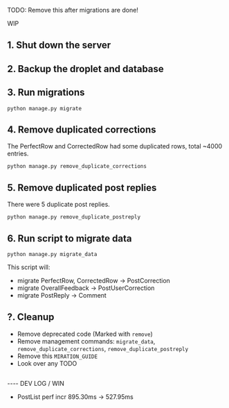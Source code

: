 TODO: Remove this after migrations are done!

WIP

## 1. Shut down the server

## 2. Backup the droplet and database

## 3. Run migrations

    python manage.py migrate

## 4. Remove duplicated corrections

The PerfectRow and CorrectedRow had some duplicated rows, total ~4000 entries.

    python manage.py remove_duplicate_corrections

## 5. Remove duplicated post replies

There were 5 duplicate post replies.

    python manage.py remove_duplicate_postreply

## 6. Run script to migrate data

    python manage.py migrate_data

This script will:

- migrate PerfectRow, CorrectedRow -> PostCorrection
- migrate OverallFeedback -> PostUserCorrection
- migrate PostReply -> Comment

## ?. Cleanup

- Remove deprecated code (Marked with `remove`)
- Remove management commands: `migrate_data`, `remove_duplicate_corrections`, `remove_duplicate_postreply`
- Remove this `MIRATION_GUIDE`
- Look over any TODO

##

---- DEV LOG / WIN

- PostList perf incr 895.30ms -> 527.95ms
